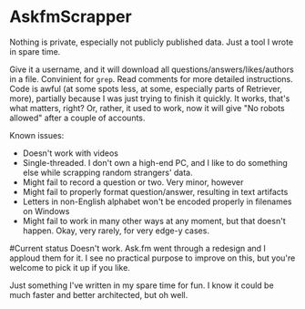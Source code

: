 # AskfmScrapper
Nothing is private, especially not publicly published data. Just a tool I wrote in spare time.

Give it a username, and it will download all questions/answers/likes/authors in a file. Convinient for `grep`. Read comments for more detailed instructions. Code is awful (at some spots less, at some, especially parts of Retriever, more), partially because I was just trying to finish it quickly. It works, that's what matters, right? Or, rather, it used to work, now it will give "No robots allowed" after a couple of accounts.


Known issues:
- Doesn't work with videos
- Single-threaded. I don't own a high-end PC, and I like to do something else while scrapping random strangers' data.
- Might fail to record a question or two. Very minor, however
- Might fail to properly format question/answer, resulting in text artifacts
- Letters in non-English alphabet won't be encoded properly in filenames on Windows
- Might fail to work in many other ways at any moment, but that doesn't happen. Okay, very rarely, for very edge-y cases.

#Current status
Doesn't work. Ask.fm went through a redesign and I apploud them for it. I see no practical purpose to improve on this, but you're welcome to pick it up if you like.

Just something I've written in my spare time for fun. I know it could be much faster and better architected, but oh well.
